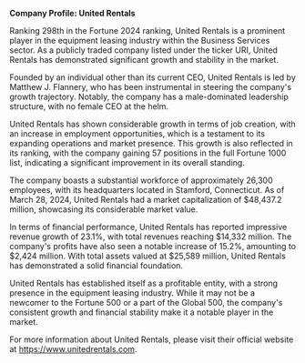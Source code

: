 **Company Profile: United Rentals**

Ranking 298th in the Fortune 2024 ranking, United Rentals is a prominent player in the equipment leasing industry within the Business Services sector. As a publicly traded company listed under the ticker URI, United Rentals has demonstrated significant growth and stability in the market.

Founded by an individual other than its current CEO, United Rentals is led by Matthew J. Flannery, who has been instrumental in steering the company's growth trajectory. Notably, the company has a male-dominated leadership structure, with no female CEO at the helm.

United Rentals has shown considerable growth in terms of job creation, with an increase in employment opportunities, which is a testament to its expanding operations and market presence. This growth is also reflected in its ranking, with the company gaining 57 positions in the full Fortune 1000 list, indicating a significant improvement in its overall standing.

The company boasts a substantial workforce of approximately 26,300 employees, with its headquarters located in Stamford, Connecticut. As of March 28, 2024, United Rentals had a market capitalization of $48,437.2 million, showcasing its considerable market value.

In terms of financial performance, United Rentals has reported impressive revenue growth of 23.1%, with total revenues reaching $14,332 million. The company's profits have also seen a notable increase of 15.2%, amounting to $2,424 million. With total assets valued at $25,589 million, United Rentals has demonstrated a solid financial foundation.

United Rentals has established itself as a profitable entity, with a strong presence in the equipment leasing industry. While it may not be a newcomer to the Fortune 500 or a part of the Global 500, the company's consistent growth and financial stability make it a notable player in the market.

For more information about United Rentals, please visit their official website at https://www.unitedrentals.com.